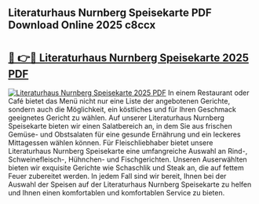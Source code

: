 ## Literaturhaus Nurnberg Speisekarte PDF Download Online 2025 c8ccx

# <h2><a href="http://gc7gszx.nevu.top/?p=Literaturhaus+Nurnberg+Speisekarte">🔗 👉🔴 Literaturhaus Nurnberg Speisekarte 2025 PDF</a></h2>

[![Literaturhaus Nurnberg Speisekarte 2025 PDF](https://i.imgur.com/dBaPXMq.png)](http://gc7gszx.nevu.top/?p=Literaturhaus+Nurnberg+Speisekarte)
In einem Restaurant oder Café bietet das Menü nicht nur eine Liste der angebotenen Gerichte, sondern auch die Möglichkeit, ein köstliches und für Ihren Geschmack geeignetes Gericht zu wählen. Auf unserer Literaturhaus Nurnberg Speisekarte bieten wir einen Salatbereich an, in dem Sie aus frischen Gemüse- und Obstsalaten für eine gesunde Ernährung und ein leckeres Mittagessen wählen können. Für Fleischliebhaber bietet unsere Literaturhaus Nurnberg Speisekarte eine umfangreiche Auswahl an Rind-, Schweinefleisch-, Hühnchen- und Fischgerichten. Unseren Auserwählten bieten wir exquisite Gerichte wie Schaschlik und Steak an, die auf fettem Feuer zubereitet werden. In jedem Fall sind wir bereit, Ihnen bei der Auswahl der Speisen auf der Literaturhaus Nurnberg Speisekarte zu helfen und Ihnen einen komfortablen und komfortablen Service zu bieten.
